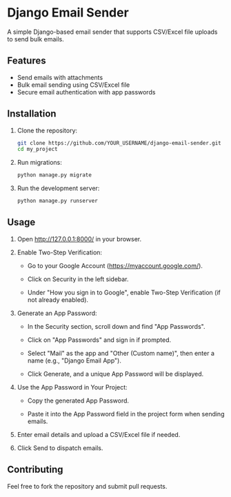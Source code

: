 # Django Email Sender

A simple Django-based email sender that supports CSV/Excel file uploads to send bulk emails.

## Features
- Send emails with attachments
- Bulk email sending using CSV/Excel file
- Secure email authentication with app passwords

## Installation

1. Clone the repository:
   ```bash
   git clone https://github.com/YOUR_USERNAME/django-email-sender.git
   cd my_project
   ```
   
2. Run migrations:
   ```bash
   python manage.py migrate
   ```
   
3. Run the development server:
   ```bash
   python manage.py runserver
   ```

## Usage

1. Open http://127.0.0.1:8000/ in your browser.

2. Enable Two-Step Verification:

      - Go to your Google Account (https://myaccount.google.com/).

      - Click on Security in the left sidebar.

      - Under "How you sign in to Google", enable Two-Step Verification (if not already enabled).

3. Generate an App Password:

      - In the Security section, scroll down and find "App Passwords".

      - Click on "App Passwords" and sign in if prompted.

      - Select "Mail" as the app and "Other (Custom name)", then enter a name (e.g., "Django Email App").

      - Click Generate, and a unique App Password will be displayed.

4. Use the App Password in Your Project:

      - Copy the generated App Password.

      - Paste it into the App Password field in the project form when sending emails.

5. Enter email details and upload a CSV/Excel file if needed.

6. Click Send to dispatch emails.

## Contributing

Feel free to fork the repository and submit pull requests.

